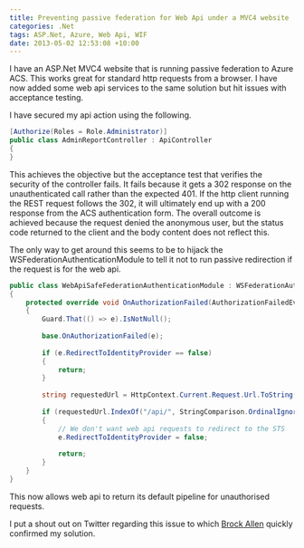 ```yaml
---
title: Preventing passive federation for Web Api under a MVC4 website
categories: .Net
tags: ASP.Net, Azure, Web Api, WIF
date: 2013-05-02 12:53:08 +10:00
---
```


I have an ASP.Net MVC4 website that is running passive federation to Azure ACS. This works great for standard http requests from a browser. I have now added some web api services to the same solution but hit issues with acceptance testing.

I have secured my api action using the following.

<!--more-->

```csharp
[Authorize(Roles = Role.Administrator)]
public class AdminReportController : ApiController
{
}
```

This achieves the objective but the acceptance test that verifies the security of the controller fails. It fails because it gets a 302 response on the unauthenticated call rather than the expected 401. If the http client running the REST request follows the 302, it will ultimately end up with a 200 response from the ACS authentication form. The overall outcome is achieved because the request denied the anonymous user, but the status code returned to the client and the body content does not reflect this.

The only way to get around this seems to be to hijack the WSFederationAuthenticationModule to tell it not to run passive redirection if the request is for the web api.

```csharp
public class WebApiSafeFederationAuthenticationModule : WSFederationAuthenticationModule
{
    protected override void OnAuthorizationFailed(AuthorizationFailedEventArgs e)
    {
        Guard.That(() => e).IsNotNull();
    
        base.OnAuthorizationFailed(e);
    
        if (e.RedirectToIdentityProvider == false)
        {
            return;
        }
    
        string requestedUrl = HttpContext.Current.Request.Url.ToString();
    
        if (requestedUrl.IndexOf("/api/", StringComparison.OrdinalIgnoreCase) > -1)
        {
            // We don't want web api requests to redirect to the STS
            e.RedirectToIdentityProvider = false;
    
            return;
        }
    }
}
```

This now allows web api to return its default pipeline for unauthorised requests.

I put a shout out on Twitter regarding this issue to which [Brock Allen][2] quickly confirmed my solution.

[0]: https://twitter.com/roryprimrose
[1]: http://t.co/XDnV6iANga
[2]: https://twitter.com/BrockLAllen/status/329785608983674880
